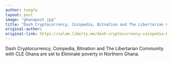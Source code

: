 ```yaml
---
author: tungfa
layout: post
image: "ghanapost.jpg"
title: "Dash Cryptocurrency, Coinpedia, Bitnation and The Libertarian Community with CLE Ghana are set to Eliminate poverty in Northern Ghana."
original-author: 
original-link: https://salam.liberty.me/dash-cryptocurrency-coinpedia-bitnation-and-the-libertarian-community-with-cle-ghana-are-set-to-eliminate-poverty-in-northern-ghana/
---
```

Dash Cryptocurrency, Coinpedia, Bitnation and The Libertarian Community with CLE Ghana are set to Eliminate poverty in Northern Ghana.
